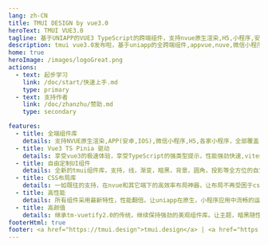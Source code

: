 ```yaml
---
lang: zh-CN
title: TMUI DESIGN by vue3.0
heroText: TMUI VUE3.0
tagline: 基于UNIAPP的VUE3 TypeScript的跨端组件，支持nvue原生渲染,H5,小程序,安卓,IOS等全端组件库
description: tmui vue3.0发布啦，基于uniapp的全跨端组件,appvue,nuve,微信小程序，淘宝，京东等小程序,H5的支持
home: true
heroImage: /images/logoGreat.png
actions:
  - text: 起步学习
    link: /doc/start/快速上手.md
    type: primary
  - text: 支持作者
    link: /doc/zhanzhu/赞助.md
    type: secondary

features:
  - title: 全端组件库
    details: 支持NVUE原生渲染,APP(安卓,IOS),微信小程序,H5,各家小程序，全部覆盖，一库在手，遍地走!
  - title: Vue3 TS Pinia 驱动
    details: 享受vue3的极速体验，享受TypeScript的强类型提示，性能强劲快速,vite编译速度极快。
  - title: 自由定制UI组件
    details: 全新的tmui组件库，支持，线，渐变，暗黑，背景，圆角，投影等全方位的自定，每个组件都享有个性化的权力，不再千篇一律！
  - title: CSS布局库
    details: 一如既往的支持，在nvue和其它端下的高效率布局神器，让布局不再受困于css样式逐个编写，而是让你不写css就能布局原生页面。
  - title: 高性能
    details: 所有组件采用最新特性，性能翻倍。让uniapp在原生，小程序应用中流畅的运行，极致丝滑的体验。
  - title: 高颜值
    details: 继承tm-vuetify2.0的传统，继续保持强劲的美观组件库。让主题，暗黑随性切换。
footerHtml: true
footer: <a href="https://tmui.design">tmui.design</a> | <a href="https://jx2d.cn" target="_blank">tm-vuetify 2.0</a> | 备案号：1955221-4
---
```

